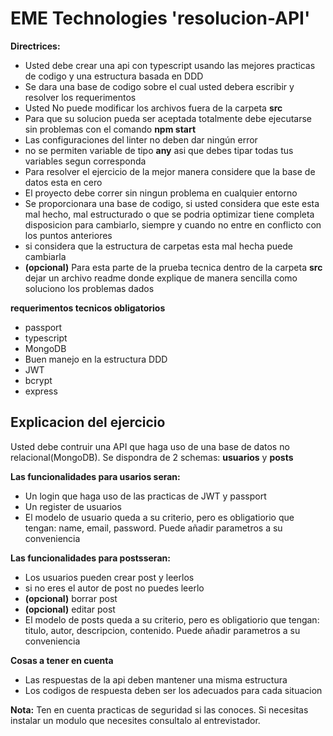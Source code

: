 # EME Technologies 'resolucion-API'

**Directrices:**

- Usted debe crear una api con typescript usando las mejores practicas de codigo y una estructura basada en DDD
- Se dara una base de codigo sobre el cual usted debera escribir y resolver los requerimentos
- Usted No puede modificar los archivos fuera de la carpeta **src**
- Para que su solucion pueda ser aceptada totalmente debe ejecutarse sin problemas con el comando **npm start**
- Las configuraciones del linter no deben dar ningún error
- no se permiten variable de tipo **any** asi que debes tipar todas tus variables segun corresponda
- Para resolver el ejercicio de la mejor manera considere que la base de datos esta en cero
- El proyecto debe correr sin ningun problema en cualquier entorno
- Se proporcionara una base de codigo, si usted considera que este esta mal hecho, mal estructurado o que se podria optimizar tiene completa disposicion para cambiarlo, siempre y cuando no entre en conflicto con los puntos anteriores
- si considera que la estructura de carpetas esta mal hecha puede cambiarla
- **(opcional)** Para esta parte de la prueba tecnica dentro de la carpeta **src** dejar un archivo readme donde explique de manera sencilla como soluciono los problemas dados

**requerimentos tecnicos obligatorios**

- passport
- typescript
- MongoDB
- Buen manejo en la estructura DDD
- JWT
- bcrypt
- express

## Explicacion del ejercicio

Usted debe contruir una API que haga uso de una base de datos no relacional(MongoDB).
Se dispondra de 2 schemas: **usuarios** y **posts**

**Las funcionalidades para usarios seran:**

- Un login que haga uso de las practicas de JWT y passport
- Un register de usuarios
- El modelo de usuario queda a su criterio, pero es obligatiorio que tengan: name, email, password. Puede añadir parametros a su conveniencia

**Las funcionalidades para postsseran:**

- Los usuarios pueden crear post y leerlos
- si no eres el autor de post no puedes leerlo
- **(opcional)** borrar post
- **(opcional)** editar post
- El modelo de posts queda a su criterio, pero es obligatiorio que tengan: titulo, autor, descripcion, contenido. Puede añadir parametros a su conveniencia

**Cosas a tener en cuenta**

- Las respuestas de la api deben mantener una misma estructura
- Los codigos de respuesta deben ser los adecuados para cada situacion

**Nota:** Ten en cuenta practicas de seguridad si las conoces. Si necesitas instalar un modulo que necesites consultalo al entrevistador.
